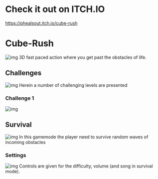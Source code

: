 # Check it out on ITCH.IO
https://phealsout.itch.io/cube-rush

# Cube-Rush
![img](https://i.imgur.com/rG2RgNF.png)
3D fast paced action where you get past the obstacles of life.

## Challenges
![img](https://i.imgur.com/lEl9U2E.png)
Herein a number of challenging levels are presented 
### Challenge 1
![img](https://i.imgur.com/85H4e3U.png)

## Survival
![img](https://i.imgur.com/G1gKND4.png)
In this gamemode the player need to survive random waves of incoming obstacles

### Settings
![img](https://i.imgur.com/nooIeXP.png)
Controls are given for the difficulty, volume (and song in survival mode). 
